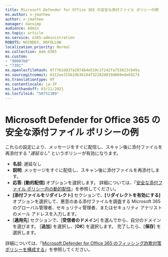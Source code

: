 ```yaml
---
title: Microsoft Defender for Office 365 の安全な添付ファイル ポリシーの例
ms.author: v-jmathew
author: v-jmathew
manager: dansimp
audience: Admin
ms.topic: article
ms.service: o365-administration
ROBOTS: NOINDEX, NOFOLLOW
localization_priority: Normal
ms.collection: Adm_O365
ms.custom:
- "9000760"
- "7391"
ms.openlocfilehash: 077762dd37a2974b4e519c1f242fa753623cb49a
ms.sourcegitcommit: 6312ee31561db36104f32282d019d069ede69174
ms.translationtype: HT
ms.contentlocale: ja-JP
ms.lasthandoff: 03/11/2021
ms.locfileid: "50751309"
---
```

# <a name="example-microsoft-defender-for-office-365-safe-attachment-policy"></a>Microsoft Defender for Office 365 の安全な添付ファイル ポリシーの例

これらの設定により、メッセージをすぐに配信し、スキャン後に添付ファイルを再添付する "*遅延なし*" というポリシーが有効になります。

- **名前**: 遅延なし
- **説明**: メッセージをすぐに配信し、スキャン後に添付ファイルを再添付します。
- **応答**: **[動的配信]** オプションを選択します。 詳細については、「[安全な添付ファイル ポリシー内の動的配信](https://go.microsoft.com/fwlink/?linkid=2092328)」を参照してください。
- **[添付ファイルをリダイレクト]** セクションで、**[リダイレクトを有効にする]** オプションを選択して、悪意のある添付ファイルを調査する Microsoft 365 のグローバル管理者、セキュリティ管理者、またはセキュリティ アナリストのメール アドレスを入力します。
- [**適用先**] セクションで、[**受信者のドメイン**] を選んでから、自分のドメインを選びます。 [**追加**] を選択し、[**OK**] を選択します。 完了したら、[**保存**] を選択します。

詳細については、「[Microsoft Defender for Office 365 のフィッシング詐欺対策ポリシーを構成する](https://go.microsoft.com/fwlink/?linkid=2092213)」を参照してください。
